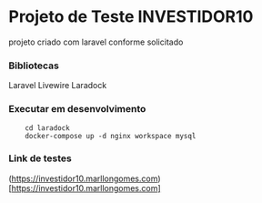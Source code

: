 # Projeto de Teste INVESTIDOR10

projeto criado com laravel conforme solicitado

### Bibliotecas
Laravel Livewire
Laradock

### Executar em desenvolvimento
```
    cd laradock
    docker-compose up -d nginx workspace mysql
```

### Link de testes

(https://investidor10.marllongomes.com)[https://investidor10.marllongomes.com]